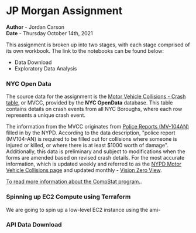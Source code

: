 # JP Morgan Assignment

__Author__ - Jordan Carson\
__Date__   - Thursday October 14th, 2021

This assignment is broken up into two stages, with each stage comprised of its own workbook. The link to the notebooks can be found below:

- Data Download
- Exploratory Data Analysis
### NYC Open Data

The source data for the assignment is the [Motor Vehicle Collisions - Crash table](https://data.cityofnewyork.us/Public-Safety/Motor-Vehicle-Collisions-Crashes/h9gi-nx95), or MVCC, provided by the **NYC OpenData** database. This table contains details on crash events from all NYC Boroughs, where each row represents a unique crash event.

The information from the MVCC originates from [Police Reports (MV-104AN)](https://www.nhtsa.gov/sites/nhtsa.dot.gov/files/documents/ny_overlay_mv-104an_rev05_2004.pdf) filled in by the NYPD. According to the data description, "police report (MV104-AN) is required to be filled out for collisions where someone is injured or killed, or where there is at least $1000 worth of damage". Additionally, this data is preliminary and subject to modifications when the forms are amended based on revised crash details. For the most accurate information, which is updated weekly and referred to as the [NYPD Motor Vehicle Collisions page](https://www1.nyc.gov/site/nypd/stats/traffic-data/traffic-data-collision.page) and updated monthly - [Vision Zero View](https://vzv.nyc/).

[To read more information about the CompStat program.](https://data.cityofnewyork.us/Public-Safety/Motor-Vehicle-Collisions-Crashes/h9gi-nx95).


### Spinning up EC2 Compute using Terraform
We are going to spin up a low-level EC2 instance using the ami-


### API Data Download